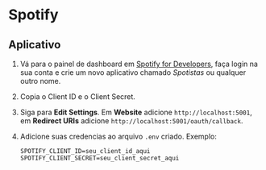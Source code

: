 # Spotify

## Aplicativo

1. Vá para o painel de dashboard em [Spotify for Developers](https://developer.spotify.com/dashboard), faça login na sua conta e crie um novo aplicativo chamado *Spotistas* ou qualquer outro nome.

2. Copia o Client ID e o Client Secret.

3. Siga para **Edit Settings**. Em **Website** adicione `http://localhost:5001`, em **Redirect URIs** adicione `http://localhost:5001/oauth/callback`.

4. Adicione suas credencias ao arquivo `.env` criado. Exemplo:

    ```env
    SPOTIFY_CLIENT_ID=seu_client_id_aqui
    SPOTIFY_CLIENT_SECRET=seu_client_secret_aqui
    ```

